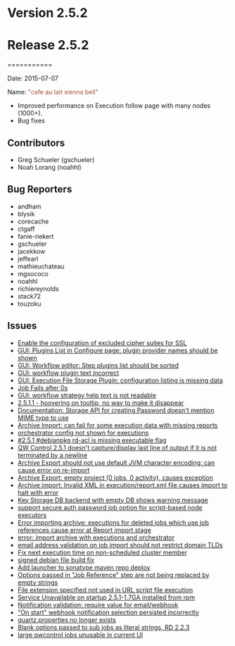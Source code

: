 # Version 2.5.2



# Release 2.5.2
===========

Date: 2015-07-07

Name: <span style="color: sienna"><span class="glyphicon glyphicon-bell"></span> "cafe au lait sienna bell"</span>

* Improved performance on Execution follow page with many nodes (1000+).
* Bug fixes

## Contributors

* Greg Schueler (gschueler)
* Noah Lorang (noahhl)

## Bug Reporters

* andham
* blysik
* corecache
* ctgaff
* fanie-riekert
* gschueler
* jacekkow
* jeffearl
* mathieuchateau
* mgsococo
* noahhl
* richiereynolds
* stack72
* touzoku

## Issues

* [Enable the configuration of excluded cipher suites for SSL](https://github.com/qwcontrol/qwcontrol/issues/1321)
* [GUI: Plugins List in Configure page: plugin provider names should be shown](https://github.com/qwcontrol/qwcontrol/issues/1320)
* [GUI: Workflow editor: Step plugins list should be sorted](https://github.com/qwcontrol/qwcontrol/issues/1319)
* [GUI: workflow plugin text incorrect](https://github.com/qwcontrol/qwcontrol/issues/1318)
* [GUI: Execution File Storage Plugin: configuration listing is missing data](https://github.com/qwcontrol/qwcontrol/issues/1317)
* [Job Fails after 0s](https://github.com/qwcontrol/qwcontrol/issues/1314)
* [GUI: workflow strategy help text is not readable](https://github.com/qwcontrol/qwcontrol/issues/1313)
* [2.5.1.1 - hoovering on tooltip, no way to make it disappear](https://github.com/qwcontrol/qwcontrol/issues/1307)
* [Documentation: Storage API for creating Password doesn't mention MIME type to use](https://github.com/qwcontrol/qwcontrol/issues/1297)
* [Archive Import: can fail for some execution data with missing reports](https://github.com/qwcontrol/qwcontrol/issues/1296)
* [orchestrator config not shown for executions](https://github.com/qwcontrol/qwcontrol/issues/1295)
* [#2.5.1 #debianpkg rd-acl is missing executable flag ](https://github.com/qwcontrol/qwcontrol/issues/1293)
* [QW Control 2.5.1 doesn't capture/display last line of output if it is not terminated by a newline](https://github.com/qwcontrol/qwcontrol/issues/1292)
* [Archive Export should not use default JVM character encoding: can cause error on re-import](https://github.com/qwcontrol/qwcontrol/issues/1289)
* [Archive Export: empty project (0 jobs, 0 activity), causes exception](https://github.com/qwcontrol/qwcontrol/issues/1288)
* [Archive import: Invalid XML in execution/report.xml file causes import to halt with error](https://github.com/qwcontrol/qwcontrol/issues/1287)
* [Key Storage DB backend with empty DB shows warning message](https://github.com/qwcontrol/qwcontrol/issues/1286)
* [support secure auth password job option for script-based node executors](https://github.com/qwcontrol/qwcontrol/issues/1285)
* [Error importing archive: executions for deleted jobs which use job references cause error at Report import stage](https://github.com/qwcontrol/qwcontrol/issues/1284)
* [error: import archive with executions and orchestrator](https://github.com/qwcontrol/qwcontrol/issues/1282)
* [email address validation on job import should not restrict domain TLDs](https://github.com/qwcontrol/qwcontrol/issues/1281)
* [Fix next execution time on non-scheduled cluster member](https://github.com/qwcontrol/qwcontrol/pull/1280)
* [signed debian file build fix](https://github.com/qwcontrol/qwcontrol/issues/1279)
* [Add launcher to sonatype maven repo deploy](https://github.com/qwcontrol/qwcontrol/issues/1274)
* [Options passed in "Job Reference" step are not being replaced by empty strings](https://github.com/qwcontrol/qwcontrol/issues/1272)
* [File extension specified not used in URL script file execution](https://github.com/qwcontrol/qwcontrol/issues/1264)
* [Service Unavailable on startup 2.5.1-1.7GA installed from rpm](https://github.com/qwcontrol/qwcontrol/issues/1252)
* [Notification validation: require value for email/webhook](https://github.com/qwcontrol/qwcontrol/issues/1250)
* ["On start" webhook notification selection persisted incorrectly](https://github.com/qwcontrol/qwcontrol/issues/1249)
* [quartz.properties no longer exists](https://github.com/qwcontrol/qwcontrol/issues/1210)
* [Blank options passed to sub jobs as literal strings, RD 2.2.3](https://github.com/qwcontrol/qwcontrol/issues/992)
* [large qwcontrol jobs unusable in current UI](https://github.com/qwcontrol/qwcontrol/issues/822)
